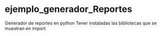 # ejemplo_generador_Reportes
 Generador de reportes en python 
 Tener instaladas las bibliotecas que se muestran en import